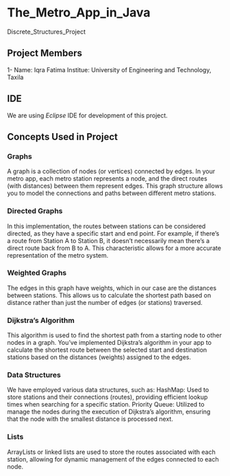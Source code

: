 # The_Metro_App_in_Java
 Discrete_Structures_Project

## **Project Members**
1- Name:     Iqra Fatima
   Institue: University of Engineering and Technology, Taxila
   
## **IDE**
We are using *Eclipse* IDE for development of this project.

## **Concepts Used in Project**
### **Graphs**
 A graph is a collection of nodes (or vertices) connected by edges. In your metro app, each metro station represents a node, and the direct routes (with distances) between them represent edges. This graph structure allows you to model the connections and paths between different metro stations.

### **Directed Graphs**
In this implementation, the routes between stations can be considered directed, as they have a specific start and end point. For example, if there’s a route from Station A to Station B, it doesn’t necessarily mean there’s a direct route back from B to A. This characteristic allows for a more accurate representation of the metro system.

### **Weighted Graphs**
The edges in this graph have weights, which in our case are the distances between stations. This allows us to calculate the shortest path based on distance rather than just the number of edges (or stations) traversed.

### **Dijkstra’s Algorithm**
This algorithm is used to find the shortest path from a starting node to other nodes in a graph. You’ve implemented Dijkstra’s algorithm in your app to calculate the shortest route between the selected start and destination stations based on the distances (weights) assigned to the edges.

### **Data Structures**
We have employed various data structures, such as:
HashMap: Used to store stations and their connections (routes), providing efficient lookup times when searching for a specific station.
Priority Queue: Utilized to manage the nodes during the execution of Dijkstra’s algorithm, ensuring that the node with the smallest distance is processed next.

### **Lists**
ArrayLists or linked lists are used to store the routes associated with each station, allowing for dynamic management of the edges connected to each node.
   
